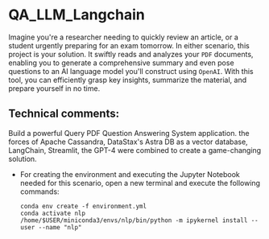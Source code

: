 # QA_LLM_Langchain
Imagine you're a researcher needing to quickly review an article, or a student urgently preparing for an exam tomorrow. In either scenario, this project is your solution. It swiftly reads and analyzes your `PDF` documents, enabling you to generate a comprehensive summary and even pose questions to an AI language model you'll construct using `OpenAI`. With this tool, you can efficiently grasp key insights, summarize the material, and prepare yourself in no time.

## **Technical comments**:

Build a powerful Query PDF Question Answering System application.  the forces of Apache Cassandra, DataStax's Astra DB  as a vector database, LangChain, Streamlit, the  GPT-4 were combined  to create a game-changing solution.


- For creating the environment and executing the Jupyter Notebook needed for this scenario, open a new terminal and execute the following commands:  

  ```
  conda env create -f environment.yml
  conda activate nlp
  /home/$USER/miniconda3/envs/nlp/bin/python -m ipykernel install --user --name "nlp"
  ```
